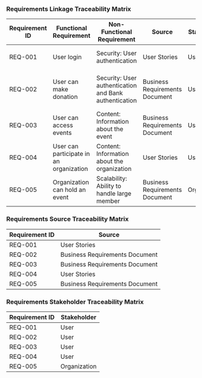 <h3>Requirements Linkage Traceability Matrix</h3>

| Requirement ID | Functional Requirement                  | Non-Functional Requirement                            | Source                         | Stakeholder  | Test Case ID | Proposed Change                            | Release Version |
| -------------- | --------------------------------------- | ----------------------------------------------------- | ------------------------------ | ------------ | ------------ | ------------------------------------------ | --------------- |
| REQ-001        | User login                              | Security: User authentication                         | User Stories                   | User         | TC-001       | Change in login mechanism                  | 1.0             |
| REQ-002        | User can make donation                  | Security: User authentication and Bank authentication | Business Requirements Document | User         | TC-002       | Increase response time for making donation | 2.0             |
| REQ-003        | User can access events                  | Content: Information about the event                  | Business Requirements Document | User         | TC-003       | Add support for downloadable documents     | 1.0             |
| REQ-004        | User can participate in an organization | Content: Information about the organization           | User Stories                   | User         | TC-004       | Improve quiz navigation                    | 2.0             |
| REQ-005        | Organization can hold an event          | Scalability: Ability to handle large member           | Business Requirements Document | Organization | TC-005       | Fast update information and donation       | 1.0             |

<h3>Requirements Source Traceability Matrix</h3>

| Requirement ID | Source                         |
| -------------- | ------------------------------ |
| REQ-001        | User Stories                   |
| REQ-002        | Business Requirements Document |
| REQ-003        | Business Requirements Document |
| REQ-004        | User Stories                   |
| REQ-005        | Business Requirements Document |

<h3>Requirements Stakeholder Traceability Matrix</h3>

| Requirement ID | Stakeholder  |
| -------------- | ------------ |
| REQ-001        | User         |
| REQ-002        | User         |
| REQ-003        | User         |
| REQ-004        | User         |
| REQ-005        | Organization |
